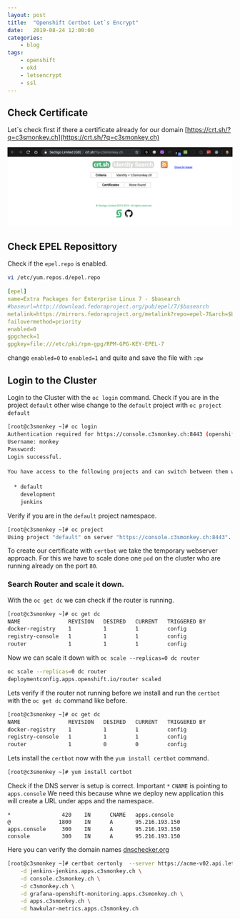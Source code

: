 ```yaml
---
layout: post
title:	"Openshift Certbot Let`s Encrypt"
date:	2019-08-24 12:00:00
categories:
    - blog
tags:
    - openshift
    - okd
    - letsencrypt
    - ssl
---
```


## Check Certificate
Let`s check first if there a certificate already for our domain [https://crt.sh/?q=c3smonkey.ch](https://crt.sh/?q=c3smonkey.ch) 

![ImageStreams](/images/posts/2019/openshift-certbot-certificate/crt.png)

    
## Check EPEL Reposittory
Check if the ``epel.repo`` is enabled.
```bash
vi /etc/yum.repos.d/epel.repo
```

```yaml
[epel]
name=Extra Packages for Enterprise Linux 7 - $basearch
#baseurl=http://download.fedoraproject.org/pub/epel/7/$basearch
metalink=https://mirrors.fedoraproject.org/metalink?repo=epel-7&arch=$basearch
failovermethod=priority
enabled=0
gpgcheck=1
gpgkey=file:///etc/pki/rpm-gpg/RPM-GPG-KEY-EPEL-7

```
change ``enabled=0`` to ``enabled=1`` and quite and save the file with `:qw`


## Login to the Cluster 
Login to the Cluster with the `oc login` command. Check if you are in the project ``default`` other wise change to the ``default`` project with `oc project default`
```bash
[root@c3smonkey ~]# oc login
Authentication required for https://console.c3smonkey.ch:8443 (openshift)
Username: monkey
Password: 
Login successful.

You have access to the following projects and can switch between them with 'oc project <projectname>':

  * default
    development
    jenkins
```
Verify if you are in the ``default`` project namespace.
```bash
[root@c3smonkey ~]# oc project
Using project "default" on server "https://console.c3smonkey.ch:8443".
```
To create our certificate with ``certbot`` we take the temporary webserver approach. For this we have to scale done one ``pod`` on the cluster 
who are running already on the port ``80``.

### Search Router and scale it down.

With the `oc get dc` we can check if the router is running.
```bash
[root@c3smonkey ~]# oc get dc
NAME               REVISION   DESIRED   CURRENT   TRIGGERED BY
docker-registry    1          1         1         config
registry-console   1          1         1         config
router             1          1         1         config
```
Now we can scale it down with `oc scale --replicas=0 dc router`
```bash
oc scale --replicas=0 dc router
deploymentconfig.apps.openshift.io/router scaled
```
Lets verify if the router not running before we install and run the ``certbot`` with the `oc get dc` command like before.

```bash
[root@c3smonkey ~]# oc get dc
NAME               REVISION   DESIRED   CURRENT   TRIGGERED BY
docker-registry    1          1         1         config
registry-console   1          1         1         config
router             1          0         0         config
```

Lets install the `certbot` now with the `yum install certbot` command.
```bash
[root@c3smonkey ~]# yum install certbot
```

Check if the DNS server is setup is correct. Important `*` ``CNAME`` is pointing to `apps.console` 
We need this because whne we deploy new application this will create a URL under apps and the namespace.
   
```composer log
*                420    IN      CNAME   apps.console
@               1800    IN      A       95.216.193.150
apps.console     300    IN      A       95.216.193.150
console          300    IN      A       95.216.193.150
```

Here you can verify the domain names [dnschecker.org](https://dnschecker.org/#A/c3smonkey.ch)

```bash
[root@c3smonkey ~]# certbot certonly  --server https://acme-v02.api.letsencrypt.org/directory --standalone \
    -d jenkins-jenkins.apps.c3smonkey.ch \
    -d console.c3smonkey.ch \
    -d c3smonkey.ch \
    -d grafana-openshift-monitoring.apps.c3smonkey.ch \
    -d apps.c3smonkey.ch \
    -d hawkular-metrics.apps.c3smonkey.ch
```

